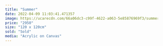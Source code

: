 ```yaml
---
title: "Summer"
date: 2022-04-09 11:03:41.471357
image: https://ucarecdn.com/66a06dc3-c99f-4622-a063-5e85876969f3/summer.jpg
price: "2950"
size: "120 x 120cm"
sold: "Sold"
media: "Acrylic on Canvas"
---
```


